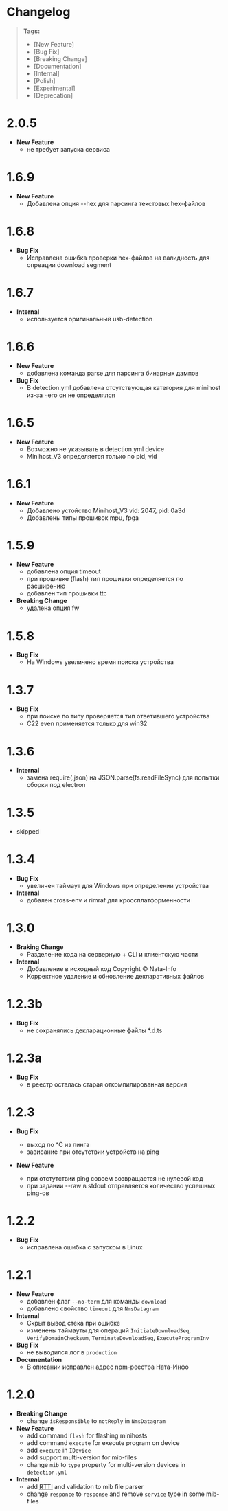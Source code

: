 # Changelog
> **Tags:**
>
> - [New Feature]
> - [Bug Fix]
> - [Breaking Change]
> - [Documentation]
> - [Internal]
> - [Polish]
> - [Experimental]
> - [Deprecation]

# 2.0.5
- **New Feature**
  - не требует запуска сервиса
# 1.6.9
- **New Feature**
  - Добавлена опция --hex для парсинга текстовых hex-файлов

# 1.6.8
- **Bug Fix**
  - Исправлена ошибка проверки hex-файлов на валидность для опреации download segment
# 1.6.7
- **Internal**
  - используется оригинальный usb-detection

# 1.6.6
- **New Feature**
  - добавлена команда parse для парсинга бинарных дампов
- **Bug Fix**
  - В detection.yml добавлена отсутствующая категория для minihost из-за чего он не определялся
# 1.6.5
- **New Feature**
  - Возможно не указывать в detection.yml device
  - Minihost_V3 определяется только по pid, vid
# 1.6.1
- **New Feature**
  - Добавлено устойство Minihost_V3 vid: 2047, pid: 0a3d
  - Добавлены типы прошивок mpu, fpga
# 1.5.9
- **New Feature**
  - добавлена опция timeout
  - при прошивке (flash) тип прошивки определяется по расширению
  - добавлен тип прошивки ttc
- **Breaking Change**
  - удалена опция fw
# 1.5.8
- **Bug Fix**
  - На Windows увеличено время поиска устройства
# 1.3.7
- **Bug Fix**
  - при поиске по типу проверяется тип ответившего устройства  
  - C22 even применяется только для win32
# 1.3.6
- **Internal**
  - замена require(.json) на JSON.parse(fs.readFileSync) для попытки сборки под electron

# 1.3.5
- skipped
# 1.3.4
- **Bug Fix**
  - увеличен таймаут для Windows при определении устройства
- **Internal**
  - добален cross-env и rimraf для кроссплатформенности

# 1.3.0
- **Braking Change**
  - Разделение кода на серверную + CLI и клиентскую части  
- **Internal**
  - Добавление в исходный код Copyright © Nata-Info
  - Корректное удаление и обновление декларативных файлов

# 1.2.3b
- **Bug Fix**
  - не сохранялись декларационные файлы *.d.ts

# 1.2.3a
- **Bug Fix**
  - в реестр осталась старая откомпилированная версия

# 1.2.3
- **Bug Fix**
  - выход по ^C из пинга
  - зависание при отсутствии устройств на ping
 
- **New Feature**
  - при отстутствии ping совсем возвращается не нулевой код
  - при задании --raw в stdout отправляется количество успешных ping-ов

# 1.2.2
- **Bug Fix**
  - исправлена ошибка с запуском в Linux
  
# 1.2.1
- **New Feature**
  - добавлен флаг `--no-term` для команды `download`
  - добавлено свойство `timeout` для `NmsDatagram`
- **Internal**
  - Скрыт вывод стека при ошибке
  - изменены таймауты для операций 
   `InitiateDownloadSeq`, `VerifyDomainChecksum`, `TerminateDownloadSeq`, `ExecuteProgramInv` 
- **Bug Fix**
  - не выводился лог в `production`
- **Documentation**
  - В описании исправлен адрес npm-реестра Ната-Инфо
  

# 1.2.0
- **Breaking Change**
  - change `isResponsible` to `notReply` in `NmsDatagram`
- **New Feature**
  - add command `flash` for flashing minihosts
  - add command `execute` for execute program on device
  - add `execute` in `IDevice`
  - add support multi-version for mib-files
  - change `mib` to `type` property for multi-version devices in `detection.yml`
- **Internal**
  - add <abbr title="Run Type Type Information">RTTI</abbr> and validation to mib file parser
  - change `responce` to `response` and remove `service` type in some mib-files
  
